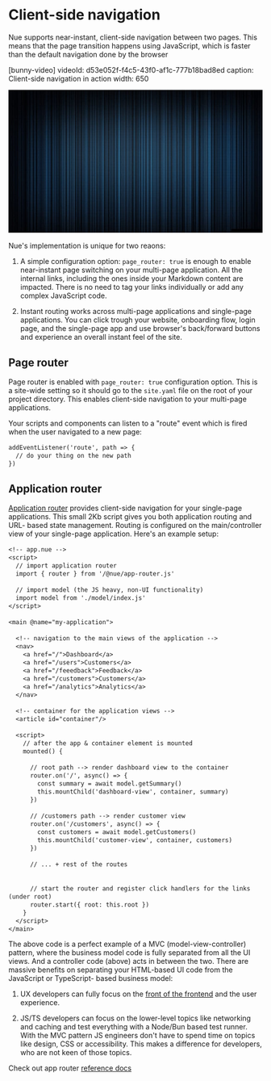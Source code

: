 
# Client-side navigation
Nue supports near-instant, client-side navigation between two pages. This means that the page transition happens using JavaScript, which is faster than the default navigation done by the browser

[bunny-video]
  videoId: d53e052f-f4c5-43f0-af1c-777b18bad8ed
  caption: Client-side navigation in action
  width: 650


![video here](/docs/img/stripes.jpg)

Nue's implementation is unique for two reaons:

1. A simple configuration option: `page_router: true` is enough to enable near-instant page switching on your multi-page application. All the internal links, including the ones inside your Markdown content are impacted. There is no need to tag your links individually or add any complex JavaScript code.

2. Instant routing works across multi-page applications and single-page applications. You can click trough your website, onboarding flow, login page, and the single-page app and use browser's back/forward buttons and experience an overall instant feel of the site.


## Page router
Page router is enabled with `page_router: true` configuration option. This is a site-wide setting so it should go to the `site.yaml` file on the root of your project directory. This enables client-side navigation to your multi-page applications.

Your scripts and components can listen to a "route" event which is fired when the user navigated to a new page:

```
addEventListener('route', path => {
  // do your thing on the new path
})
```


## Application router
[Application router](../reference/app-router.html) provides client-side navigation for your single-page applications. This small 2Kb script gives you both application routing and URL- based state management. Routing is configured on the main/controller view of your single-page application. Here's an example setup:

```
<!-- app.nue -->
<script>
  // import application router
  import { router } from '/@nue/app-router.js'

  // import model (the JS heavy, non-UI functionality)
  import model from './model/index.js'
</script>

<main @name="my-application">

  <!-- navigation to the main views of the application -->
  <nav>
    <a href="/">Dashboard</a>
    <a href="/users">Customers</a>
    <a href="/feeedback">Feedback</a>
    <a href="/customers">Customers</a>
    <a href="/analytics">Analytics</a>
  </nav>

  <!-- container for the application views -->
  <article id="container"/>

  <script>
    // after the app & container element is mounted
    mounted() {

      // root path --> render dashboard view to the container
      router.on('/', async() => {
        const summary = await model.getSummary()
        this.mountChild('dashboard-view', container, summary)
      })

      // /customers path --> render customer view
      router.on('/customers', async() => {
        const customers = await model.getCustomers()
        this.mountChild('customer-view', container, customers)
      })

      // ... + rest of the routes


      // start the router and register click handlers for the links (under root)
      router.start({ root: this.root })
    }
  </script>
</main>
```

The above code is a perfect example of a MVC (model-view-controller) pattern, where the business model code is fully separated from all the UI views. And a controller code (above) acts in between the two. There are massive benefits on separating your HTML-based UI code from the JavaScript or TypeScript- based business model:

1. UX developers can fully focus on the [front of the frontend](//bradfrost.com/blog/post/front-of-the-front-end-and-back-of-the-front-end-web-development/) and the user experience.

2. JS/TS developers can focus on the lower-level topics like networking and caching and test everything with a Node/Bun based test runner. With the MVC pattern JS engineers don't have to spend time on topics like design, CSS or accessibility. This makes a difference for developers, who are not keen of those topics.


Check out app router [reference docs](../reference/app-router.html)

